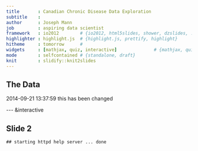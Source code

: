 ```yaml
---
title       : Canadian Chronic Disease Data Exploration
subtitle    : 
author      : Joseph Mann 
job         : aspiring data scientist
framework   : io2012        # {io2012, html5slides, shower, dzslides, ...}
highlighter : highlight.js  # {highlight.js, prettify, highlight}
hitheme     : tomorrow      # 
widgets     : [mathjax, quiz, interactive]              # {mathjax, quiz, bootstrap}
mode        : selfcontained # {standalone, draft}
knit        : slidify::knit2slides
---
```


## The Data
2014-09-21 13:37:59
this has been changed


---  &interactive

## Slide 2


```
## starting httpd help server ... done
```


